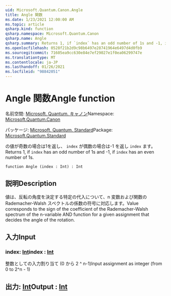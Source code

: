 ```yaml
---
uid: Microsoft.Quantum.Canon.Angle
title: Angle 関数
ms.date: 1/23/2021 12:00:00 AM
ms.topic: article
qsharp.kind: function
qsharp.namespace: Microsoft.Quantum.Canon
qsharp.name: Angle
qsharp.summary: Returns 1, if `index` has an odd number of 1s and -1, if `index` has an even number of 1s.
ms.openlocfilehash: 0528f21b2d9c98b6497e28741964e6497d4d0fb9
ms.sourcegitcommit: 71605ea9cc630e84e7ef29027e1f0ea06299747e
ms.translationtype: MT
ms.contentlocale: ja-JP
ms.lasthandoff: 01/26/2021
ms.locfileid: "98842051"
---
```

# <a name="angle-function"></a><span data-ttu-id="3d95f-102">Angle 関数</span><span class="sxs-lookup"><span data-stu-id="3d95f-102">Angle function</span></span>

<span data-ttu-id="3d95f-103">名前空間: [Microsoft. Quantum. キャノン](xref:Microsoft.Quantum.Canon)</span><span class="sxs-lookup"><span data-stu-id="3d95f-103">Namespace: [Microsoft.Quantum.Canon](xref:Microsoft.Quantum.Canon)</span></span>

<span data-ttu-id="3d95f-104">パッケージ: [Microsoft. Quantum. Standard](https://nuget.org/packages/Microsoft.Quantum.Standard)</span><span class="sxs-lookup"><span data-stu-id="3d95f-104">Package: [Microsoft.Quantum.Standard](https://nuget.org/packages/Microsoft.Quantum.Standard)</span></span>


<span data-ttu-id="3d95f-105">の値が奇数の場合は1を返し、 `index` が偶数の場合は-1 を返し `index` ます。</span><span class="sxs-lookup"><span data-stu-id="3d95f-105">Returns 1, if `index` has an odd number of 1s and -1, if `index` has an even number of 1s.</span></span>

```qsharp
function Angle (index : Int) : Int
```


## <a name="description"></a><span data-ttu-id="3d95f-106">説明</span><span class="sxs-lookup"><span data-stu-id="3d95f-106">Description</span></span>

<span data-ttu-id="3d95f-107">値は、反転の角度を決定する特定の代入について、n 変数および関数の Rademacher-Walsh スペクトルの係数の符号に対応します。</span><span class="sxs-lookup"><span data-stu-id="3d95f-107">Value corresponds to the sign of the coefficient of the Rademacher-Walsh spectrum of the n-variable AND function for a given assignment that decides the angle of the rotation.</span></span>

## <a name="input"></a><span data-ttu-id="3d95f-108">入力</span><span class="sxs-lookup"><span data-stu-id="3d95f-108">Input</span></span>

### <a name="index--int"></a><span data-ttu-id="3d95f-109">index: [Int](xref:microsoft.quantum.lang-ref.int)</span><span class="sxs-lookup"><span data-stu-id="3d95f-109">index : [Int](xref:microsoft.quantum.lang-ref.int)</span></span>

<span data-ttu-id="3d95f-110">整数としての入力割り当て (0 から 2 ^ n-1)</span><span class="sxs-lookup"><span data-stu-id="3d95f-110">Input assignment as integer (from 0 to 2^n - 1)</span></span>



## <a name="output--int"></a><span data-ttu-id="3d95f-111">出力: [Int](xref:microsoft.quantum.lang-ref.int)</span><span class="sxs-lookup"><span data-stu-id="3d95f-111">Output : [Int](xref:microsoft.quantum.lang-ref.int)</span></span>

